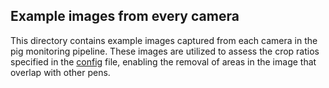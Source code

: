 ## Example images from every camera

This directory contains example images captured from each camera in the pig monitoring pipeline. These images are utilized to assess the crop ratios specified in the [config](/assets/configuration_files/config.json) file, enabling the removal of areas in the image that overlap with other pens.